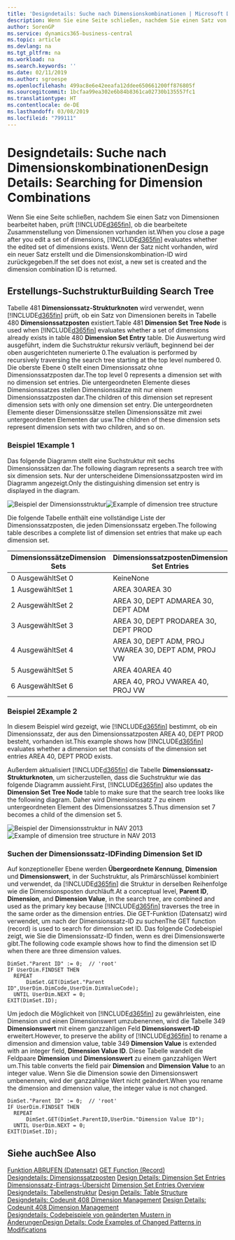 ```yaml
---
title: 'Designdetails: Suche nach Dimensionskombinationen | Microsoft Docs'
description: Wenn Sie eine Seite schließen, nachdem Sie einen Satz von Dimensionen bearbeitet haben, prüft Business Central, ob die bearbeitete Zusammenstellung von Dimensionen vorhanden ist. Wenn der Satz nicht vorhanden, wird ein neuer Satz erstellt und die Dimensionskombination-ID wird zurückgegeben.
author: SorenGP
ms.service: dynamics365-business-central
ms.topic: article
ms.devlang: na
ms.tgt_pltfrm: na
ms.workload: na
ms.search.keywords: ''
ms.date: 02/11/2019
ms.author: sgroespe
ms.openlocfilehash: 499ac8e6e42eeafa12ddee650661200ff876805f
ms.sourcegitcommit: 1bcfaa99ea302e6b84b8361ca02730b135557fc1
ms.translationtype: HT
ms.contentlocale: de-DE
ms.lasthandoff: 03/08/2019
ms.locfileid: "799111"
---
```

# <a name="design-details-searching-for-dimension-combinations"></a><span data-ttu-id="b9095-104">Designdetails: Suche nach Dimensionskombinationen</span><span class="sxs-lookup"><span data-stu-id="b9095-104">Design Details: Searching for Dimension Combinations</span></span>
<span data-ttu-id="b9095-105">Wenn Sie eine Seite schließen, nachdem Sie einen Satz von Dimensionen bearbeitet haben, prüft [!INCLUDE[d365fin](includes/d365fin_md.md)], ob die bearbeitete Zusammenstellung von Dimensionen vorhanden ist.</span><span class="sxs-lookup"><span data-stu-id="b9095-105">When you close a page after you edit a set of dimensions, [!INCLUDE[d365fin](includes/d365fin_md.md)] evaluates whether the edited set of dimensions exists.</span></span> <span data-ttu-id="b9095-106">Wenn der Satz nicht vorhanden, wird ein neuer Satz erstellt und die Dimensionskombination-ID wird zurückgegeben.</span><span class="sxs-lookup"><span data-stu-id="b9095-106">If the set does not exist, a new set is created and the dimension combination ID is returned.</span></span>  

## <a name="building-search-tree"></a><span data-ttu-id="b9095-107">Erstellungs-Suchstruktur</span><span class="sxs-lookup"><span data-stu-id="b9095-107">Building Search Tree</span></span>  
 <span data-ttu-id="b9095-108">Tabelle 481 **Dimensionssatz-Strukturknoten** wird verwendet, wenn [!INCLUDE[d365fin](includes/d365fin_md.md)] prüft, ob ein Satz von Dimensionen bereits in Tabelle 480 **Dimensionssatzposten** existiert.</span><span class="sxs-lookup"><span data-stu-id="b9095-108">Table 481 **Dimension Set Tree Node** is used when [!INCLUDE[d365fin](includes/d365fin_md.md)] evaluates whether a set of dimensions already exists in table 480 **Dimension Set Entry** table.</span></span> <span data-ttu-id="b9095-109">Die Auswertung wird ausgeführt, indem die Suchstruktur rekursiv verläuft, beginnend bei der oben ausgerichteten numerierte 0.</span><span class="sxs-lookup"><span data-stu-id="b9095-109">The evaluation is performed by recursively traversing the search tree starting at the top level numbered 0.</span></span> <span data-ttu-id="b9095-110">Die oberste Ebene 0 stellt einen Dimensionssatz ohne Dimensionssatzposten dar.</span><span class="sxs-lookup"><span data-stu-id="b9095-110">The top level 0 represents a dimension set with no dimension set entries.</span></span> <span data-ttu-id="b9095-111">Die untergeordneten Elemente dieses Dimensionssatzes stellen Dimensionssätze mit nur einem Dimensionssatzposten dar.</span><span class="sxs-lookup"><span data-stu-id="b9095-111">The children of this dimension set represent dimension sets with only one dimension set entry.</span></span> <span data-ttu-id="b9095-112">Die untergeordneten Elemente dieser Dimensionssätze stellen Dimensionssätze mit zwei untergeordneten Elementen dar usw.</span><span class="sxs-lookup"><span data-stu-id="b9095-112">The children of these dimension sets represent dimension sets with two children, and so on.</span></span>  

### <a name="example-1"></a><span data-ttu-id="b9095-113">Beispiel 1</span><span class="sxs-lookup"><span data-stu-id="b9095-113">Example 1</span></span>  
 <span data-ttu-id="b9095-114">Das folgende Diagramm stellt eine Suchstruktur mit sechs Dimensionssätzen dar.</span><span class="sxs-lookup"><span data-stu-id="b9095-114">The following diagram represents a search tree with six dimension sets.</span></span> <span data-ttu-id="b9095-115">Nur der unterscheidene Dimensionssatzposten wird im Diagramm angezeigt.</span><span class="sxs-lookup"><span data-stu-id="b9095-115">Only the distinguishing dimension set entry is displayed in the diagram.</span></span>  

 <span data-ttu-id="b9095-116">![Beispiel der Dimensionsstruktur](media/nav2013_dimension_tree.png "Beispiel der Dimensionsstruktur")</span><span class="sxs-lookup"><span data-stu-id="b9095-116">![Example of dimension tree structure](media/nav2013_dimension_tree.png "Example of dimension tree structure")</span></span>  

 <span data-ttu-id="b9095-117">Die folgende Tabelle enthält eine vollständige Liste der Dimensionssatzposten, die jeden Dimensionssatz ergeben.</span><span class="sxs-lookup"><span data-stu-id="b9095-117">The following table describes a complete list of dimension set entries that make up each dimension set.</span></span>  

|<span data-ttu-id="b9095-118">Dimensionssätze</span><span class="sxs-lookup"><span data-stu-id="b9095-118">Dimension Sets</span></span>|<span data-ttu-id="b9095-119">Dimensionssatzposten</span><span class="sxs-lookup"><span data-stu-id="b9095-119">Dimension Set Entries</span></span>|  
|--------------------|---------------------------|  
|<span data-ttu-id="b9095-120">0 Ausgewählt</span><span class="sxs-lookup"><span data-stu-id="b9095-120">Set 0</span></span>|<span data-ttu-id="b9095-121">Keine</span><span class="sxs-lookup"><span data-stu-id="b9095-121">None</span></span>|  
|<span data-ttu-id="b9095-122">1 Ausgewählt</span><span class="sxs-lookup"><span data-stu-id="b9095-122">Set 1</span></span>|<span data-ttu-id="b9095-123">AREA 30</span><span class="sxs-lookup"><span data-stu-id="b9095-123">AREA 30</span></span>|  
|<span data-ttu-id="b9095-124">2 Ausgewählt</span><span class="sxs-lookup"><span data-stu-id="b9095-124">Set 2</span></span>|<span data-ttu-id="b9095-125">AREA 30, DEPT ADM</span><span class="sxs-lookup"><span data-stu-id="b9095-125">AREA 30, DEPT ADM</span></span>|  
|<span data-ttu-id="b9095-126">3 Ausgewählt</span><span class="sxs-lookup"><span data-stu-id="b9095-126">Set 3</span></span>|<span data-ttu-id="b9095-127">AREA 30, DEPT PROD</span><span class="sxs-lookup"><span data-stu-id="b9095-127">AREA 30, DEPT PROD</span></span>|  
|<span data-ttu-id="b9095-128">4 Ausgewählt</span><span class="sxs-lookup"><span data-stu-id="b9095-128">Set 4</span></span>|<span data-ttu-id="b9095-129">AREA 30, DEPT ADM, PROJ VW</span><span class="sxs-lookup"><span data-stu-id="b9095-129">AREA 30, DEPT ADM, PROJ VW</span></span>|  
|<span data-ttu-id="b9095-130">5 Ausgewählt</span><span class="sxs-lookup"><span data-stu-id="b9095-130">Set 5</span></span>|<span data-ttu-id="b9095-131">AREA 40</span><span class="sxs-lookup"><span data-stu-id="b9095-131">AREA 40</span></span>|  
|<span data-ttu-id="b9095-132">6 Ausgewählt</span><span class="sxs-lookup"><span data-stu-id="b9095-132">Set 6</span></span>|<span data-ttu-id="b9095-133">AREA 40, PROJ VW</span><span class="sxs-lookup"><span data-stu-id="b9095-133">AREA 40, PROJ VW</span></span>|  

### <a name="example-2"></a><span data-ttu-id="b9095-134">Beispiel 2</span><span class="sxs-lookup"><span data-stu-id="b9095-134">Example 2</span></span>  
 <span data-ttu-id="b9095-135">In diesem Beispiel wird gezeigt, wie [!INCLUDE[d365fin](includes/d365fin_md.md)] bestimmt, ob ein Dimensionssatz, der aus den Dimensionssatzposten AREA 40, DEPT PROD besteht, vorhanden ist.</span><span class="sxs-lookup"><span data-stu-id="b9095-135">This example shows how [!INCLUDE[d365fin](includes/d365fin_md.md)] evaluates whether a dimension set that consists of the dimension set entries AREA 40, DEPT PROD exists.</span></span>  

 <span data-ttu-id="b9095-136">Außerdem aktualisiert [!INCLUDE[d365fin](includes/d365fin_md.md)] die Tabelle **Dimensionssatz-Strukturknoten**, um sicherzustellen, dass die Suchstruktur wie das folgende Diagramm aussieht.</span><span class="sxs-lookup"><span data-stu-id="b9095-136">First, [!INCLUDE[d365fin](includes/d365fin_md.md)] also updates the **Dimension Set Tree Node** table to make sure that the search tree looks like the following diagram.</span></span> <span data-ttu-id="b9095-137">Daher wird Dimensionssatz 7 zu einem untergeordneten Element des Dimensionssatzes 5.</span><span class="sxs-lookup"><span data-stu-id="b9095-137">Thus dimension set 7 becomes a child of the dimension set 5.</span></span>  

 <span data-ttu-id="b9095-138">![Beispiel der Dimensionsstruktur in NAV 2013](media/nav2013_dimension_tree_example2.png "Beispiel der Dimensionsstruktur in NAV 2013")</span><span class="sxs-lookup"><span data-stu-id="b9095-138">![Example of dimension tree structure in NAV 2013](media/nav2013_dimension_tree_example2.png "Example of dimension tree structure in NAV 2013")</span></span>  

### <a name="finding-dimension-set-id"></a><span data-ttu-id="b9095-139">Suchen der Dimensionssatz-ID</span><span class="sxs-lookup"><span data-stu-id="b9095-139">Finding Dimension Set ID</span></span>  
 <span data-ttu-id="b9095-140">Auf konzeptioneller Ebene werden **Übergeordnete Kennung**, **Dimension** und **Dimensionswert**, in der Suchstruktur, als Primärschlüssel kombiniert und verwendet, da [!INCLUDE[d365fin](includes/d365fin_md.md)] die Struktur in derselben Reihenfolge wie die Dimensionsposten durchläuft.</span><span class="sxs-lookup"><span data-stu-id="b9095-140">At a conceptual level, **Parent ID**, **Dimension**, and **Dimension Value**, in the search tree, are combined and used as the primary key because [!INCLUDE[d365fin](includes/d365fin_md.md)] traverses the tree in the same order as the dimension entries.</span></span> <span data-ttu-id="b9095-141">Die GET-Funktion (Datensatz) wird verwendet, um nach der Dimensionssatz-ID zu suchen</span><span class="sxs-lookup"><span data-stu-id="b9095-141">The GET function (record) is used to search for dimension set ID.</span></span> <span data-ttu-id="b9095-142">Das folgende Codebeispiel zeigt, wie Sie die Dimensionssatz-ID finden, wenn es drei Dimensionswerte gibt.</span><span class="sxs-lookup"><span data-stu-id="b9095-142">The following code example shows how to find the dimension set ID when there are three dimension values.</span></span>  

```  
DimSet."Parent ID" := 0;  // 'root'  
IF UserDim.FINDSET THEN  
  REPEAT  
      DimSet.GET(DimSet."Parent ID",UserDim.DimCode,UserDim.DimValueCode);  
  UNTIL UserDim.NEXT = 0;  
EXIT(DimSet.ID);  

```  

 <span data-ttu-id="b9095-143">Um jedoch die Möglichkeit von [!INCLUDE[d365fin](includes/d365fin_md.md)] zu gewährleisten, eine Dimension und einen Dimensionswert umzubenennen, wird die Tabelle 349 **Dimensionswert** mit einem ganzzahligen Feld **Dimensionswert-ID** erweitert.</span><span class="sxs-lookup"><span data-stu-id="b9095-143">However, to preserve the ability of [!INCLUDE[d365fin](includes/d365fin_md.md)] to rename a dimension and dimension value, table 349 **Dimension Value** is extended with an integer field, **Dimension Value ID**.</span></span> <span data-ttu-id="b9095-144">Diese Tabelle wandelt die Feldpaare **Dimension** und **Dimensionswert** zu einem ganzzahligen Wert um.</span><span class="sxs-lookup"><span data-stu-id="b9095-144">This table converts the field pair **Dimension** and **Dimension Value** to an integer value.</span></span> <span data-ttu-id="b9095-145">Wenn Sie die Dimension sowie den Dimensionswert umbenennen, wird der ganzzahlige Wert nicht geändert.</span><span class="sxs-lookup"><span data-stu-id="b9095-145">When you rename the dimension and dimension value, the integer value is not changed.</span></span>  

```  
DimSet."Parent ID" := 0;  // 'root'  
IF UserDim.FINDSET THEN  
  REPEAT  
      DimSet.GET(DimSet.ParentID,UserDim."Dimension Value ID");  
  UNTIL UserDim.NEXT = 0;  
EXIT(DimSet.ID);  

```  

## <a name="see-also"></a><span data-ttu-id="b9095-146">Siehe auch</span><span class="sxs-lookup"><span data-stu-id="b9095-146">See Also</span></span>  
 <span data-ttu-id="b9095-147">[Funktion ABRUFEN (Datensatz)](/dynamics-nav/GET-Function--Record-)  </span><span class="sxs-lookup"><span data-stu-id="b9095-147">[GET Function (Record)](/dynamics-nav/GET-Function--Record-)  </span></span>  
 <span data-ttu-id="b9095-148">[Designdetails: Dimensionssatzposten](design-details-dimension-set-entries.md) </span><span class="sxs-lookup"><span data-stu-id="b9095-148">[Design Details: Dimension Set Entries](design-details-dimension-set-entries.md) </span></span>  
 <span data-ttu-id="b9095-149">[Dimensionssatz-Eintrags-Übersicht](design-details-dimension-set-entries-overview.md) </span><span class="sxs-lookup"><span data-stu-id="b9095-149">[Dimension Set Entries Overview](design-details-dimension-set-entries-overview.md) </span></span>  
 <span data-ttu-id="b9095-150">[Designdetails: Tabellenstruktur](design-details-table-structure.md) </span><span class="sxs-lookup"><span data-stu-id="b9095-150">[Design Details: Table Structure](design-details-table-structure.md) </span></span>  
 <span data-ttu-id="b9095-151">[Designdetails: Codeunit 408 Dimension Management](design-details-codeunit-408-dimension-management.md) </span><span class="sxs-lookup"><span data-stu-id="b9095-151">[Design Details: Codeunit 408 Dimension Management](design-details-codeunit-408-dimension-management.md) </span></span>  
 [<span data-ttu-id="b9095-152">Designdetails: Codebeispiele von geänderten Mustern in Änderungen</span><span class="sxs-lookup"><span data-stu-id="b9095-152">Design Details: Code Examples of Changed Patterns in Modifications</span></span>](design-details-code-examples-of-changed-patterns-in-modifications.md)
